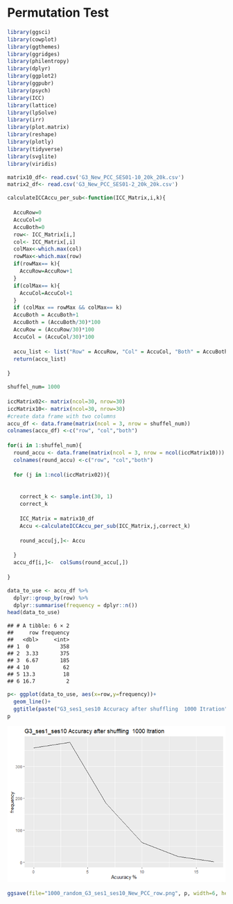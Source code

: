 Permutation Test
================

``` r
library(ggsci)
library(cowplot)
library(ggthemes)
library(ggridges)
library(philentropy)
library(dplyr)
library(ggplot2)
library(ggpubr)
library(psych)
library(ICC)
library(lattice)
library(lpSolve)
library(irr)
library(plot.matrix)
library(reshape)
library(plotly)
library(tidyverse)
library(svglite)
library(viridis)
```

``` r
matrix10_df<- read.csv('G3_New_PCC_SES01-10_20k_20k.csv')
matrix2_df<- read.csv('G3_New_PCC_SES01-2_20k_20k.csv')
```

``` r
calculateICCAccu_per_sub<-function(ICC_Matrix,i,k){
  
  AccuRow=0
  AccuCol=0
  AccuBoth=0
  row<- ICC_Matrix[i,]
  col<- ICC_Matrix[,i]
  colMax<-which.max(col)
  rowMax<-which.max(row)
  if(rowMax== k){
    AccuRow=AccuRow+1
  }
  if(colMax== k){
    AccuCol=AccuCol+1
  }
  if (colMax == rowMax && colMax== k)
  AccuBoth = AccuBoth+1
  AccuBoth = (AccuBoth/30)*100
  AccuRow = (AccuRow/30)*100
  AccuCol = (AccuCol/30)*100
  
  accu_list <- list("Row" = AccuRow, "Col" = AccuCol, "Both" = AccuBoth)
  return(accu_list)
  
}
```

``` r
shuffel_num= 1000

iccMatrix02<- matrix(ncol=30, nrow=30)
iccMatrix10<- matrix(ncol=30, nrow=30)
#create data frame with two columns
accu_df <- data.frame(matrix(ncol = 3, nrow = shuffel_num))
colnames(accu_df) <-c("row", "col","both")

for(i in 1:shuffel_num){
  round_accu <- data.frame(matrix(ncol = 3, nrow = ncol(iccMatrix10)))
  colnames(round_accu) <-c("row", "col","both")
  
  for (j in 1:ncol(iccMatrix02)){
 
  
    correct_k <- sample.int(30, 1)
    correct_k
    
    ICC_Matrix = matrix10_df
    Accu <-calculateICCAccu_per_sub(ICC_Matrix,j,correct_k)
    
    round_accu[j,]<- Accu
    
  }
  accu_df[i,]<-  colSums(round_accu[,])
  
}
```

``` r
data_to_use <- accu_df %>%
  dplyr::group_by(row) %>%
  dplyr::summarise(frequency = dplyr::n())
head(data_to_use)
```

    ## # A tibble: 6 × 2
    ##     row frequency
    ##   <dbl>     <int>
    ## 1  0          358
    ## 2  3.33       375
    ## 3  6.67       185
    ## 4 10           62
    ## 5 13.3         18
    ## 6 16.7          2

``` r
p<- ggplot(data_to_use, aes(x=row,y=frequency))+
  geom_line()+
  ggtitle(paste("G3_ses1_ses10 Accuracy after shuffling  1000 Itration", sep=" "))+xlab("Acuuracy %")+ylab("frequency")
p 
```

![](permutation_test_files/figure-gfm/unnamed-chunk-4-1.png)<!-- -->

``` r
ggsave(file="1000_random_G3_ses1_ses10_New_PCC_row.png", p, width=6, height=5, dpi=400)
```
